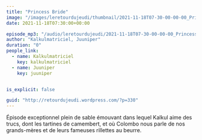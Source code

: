 ```yaml
---
title: "Princess Bride"
image: "/images/leretourdujeudi/thumbnail/2021-11-18T07-30-00-00-00_PrincessBride.jpg"
date: 2021-11-18T07:30:00+00:00

episode_mp3: "/audio/leretourdujeudi/2021-11-18T07-30-00-00-00_PrincessBride.mp3"
author: "Kalkulmatriciel, Juuniper"
duration: "0"
people_link: 
  - name: Kalkulmatriciel
    key: kalkulmatriciel
  - name: Juuniper
    key: juuniper


is_explicit: false

guid: "http://retourdujeudi.wordpress.com/?p=330"
---
```


<PodcastHeader/>

<!-- ECRIRE LA DESCRIPTION DE L'EPISODE SOUS CETTE LIGNE -->

<p>Épisode exceptionnel plein de sable émouvant dans lequel Kalkul aime des trucs, dont les tartines de camembert, et où Colombo nous parle de nos grands-mères et de leurs fameuses rillettes au beurre.</p>



<img src="/resources/leretourdujeudi/2021-11-18T07-30-00-00-00_PrincessBride/princess-bride.jpg" alt="">



 
<a href="" rel="nofollow"></a>
 


